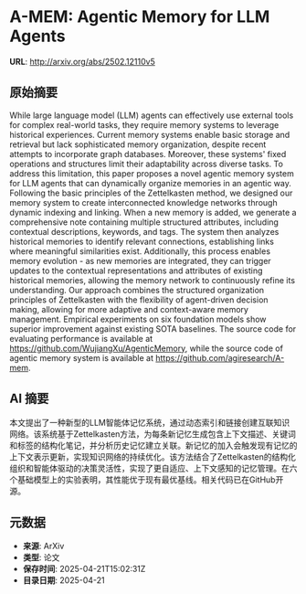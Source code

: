 # A-MEM: Agentic Memory for LLM Agents

**URL**: http://arxiv.org/abs/2502.12110v5

## 原始摘要

While large language model (LLM) agents can effectively use external tools
for complex real-world tasks, they require memory systems to leverage
historical experiences. Current memory systems enable basic storage and
retrieval but lack sophisticated memory organization, despite recent attempts
to incorporate graph databases. Moreover, these systems' fixed operations and
structures limit their adaptability across diverse tasks. To address this
limitation, this paper proposes a novel agentic memory system for LLM agents
that can dynamically organize memories in an agentic way. Following the basic
principles of the Zettelkasten method, we designed our memory system to create
interconnected knowledge networks through dynamic indexing and linking. When a
new memory is added, we generate a comprehensive note containing multiple
structured attributes, including contextual descriptions, keywords, and tags.
The system then analyzes historical memories to identify relevant connections,
establishing links where meaningful similarities exist. Additionally, this
process enables memory evolution - as new memories are integrated, they can
trigger updates to the contextual representations and attributes of existing
historical memories, allowing the memory network to continuously refine its
understanding. Our approach combines the structured organization principles of
Zettelkasten with the flexibility of agent-driven decision making, allowing for
more adaptive and context-aware memory management. Empirical experiments on six
foundation models show superior improvement against existing SOTA baselines.
The source code for evaluating performance is available at
https://github.com/WujiangXu/AgenticMemory, while the source code of agentic
memory system is available at https://github.com/agiresearch/A-mem.


## AI 摘要

本文提出了一种新型的LLM智能体记忆系统，通过动态索引和链接创建互联知识网络。该系统基于Zettelkasten方法，为每条新记忆生成包含上下文描述、关键词和标签的结构化笔记，并分析历史记忆建立关联。新记忆的加入会触发现有记忆的上下文表示更新，实现知识网络的持续优化。该方法结合了Zettelkasten的结构化组织和智能体驱动的决策灵活性，实现了更自适应、上下文感知的记忆管理。在六个基础模型上的实验表明，其性能优于现有最优基线。相关代码已在GitHub开源。

## 元数据

- **来源**: ArXiv
- **类型**: 论文
- **保存时间**: 2025-04-21T15:02:31Z
- **目录日期**: 2025-04-21
